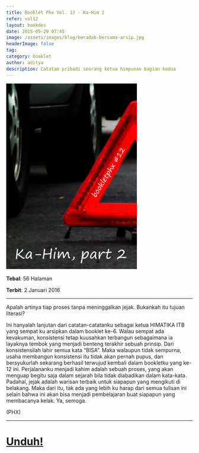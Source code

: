 ```yaml
---
title: Booklet Phx Vol. 12 - Ka-Him 2
refer: vol12
layout: bookdes
date: 2015-05-29 07:45
image: /assets/images/blog/beradab-bersama-arsip.jpg
headerImage: false
tag:
category: booklet
author: aditya
description: Catatan pribadi seorang ketua himpunan bagian kedua
---
```


<img class="image" src="/assets/images/cover/booklet12.jpg" alt="__" height="500px">

__Tebal__: 56 Halaman

__Terbit__: 2 Januari 2016

***

Apalah artinya tiap proses tanpa meninggalkan jejak. Bukankah itu tujuan literasi?

Ini hanyalah lanjutan dari catatan-catatanku sebagai ketua HIMATIKA ITB yang sempat ku arsipkan dalam booklet ke-6. Walau sempat ada kevakuman, konsistensi tetap kuusahkan terbangun sebagaimana ia layaknya tembok yang menjadi benteng terakhir sebuah prinsip. Dari konsistensilah lahir semua kata “BISA”. Maka walaupun tidak sempurna, usaha membangun konsistensi itu tidak akan pernah pupus, dan bersyukurlah sekarang berhasil terwujud kembali dalam bookletku yang ke-12 ini. Perjalananku menjadi kahim adalah sebuah proses, yang akan menguap begitu saja dalam sejarah bila tidak diabadikan dalam kata-kata. Padahal, jejak adalah warisan terbaik untuk siapapun  yang mengikuti di belakang. Maka dari itu, tak ada yang lebih ku harap dari semua tulisan ini selain bahwa ini akan bisa menjadi pembelajaran buat siapapun yang membacanya kelak. Ya, semoga. 

(PHX)

***

# [Unduh!][akses]

[akses]:https://issuu.com/Aditya-FiniarelPhoenix/docs/_12_ka-him
